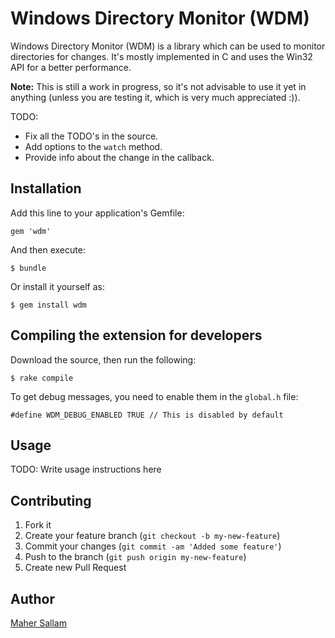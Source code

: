 # Windows Directory Monitor (WDM)

Windows Directory Monitor (WDM) is a library which can be used to monitor directories for changes. 
It's mostly implemented in C and uses the Win32 API for a better performance.

**Note:** This is still a work in progress, so it's not advisable to use 
it yet in anything (unless you are testing it, which is very much appreciated :)).

TODO:

- Fix all the TODO's in the source.
- Add options to the `watch` method.
- Provide info about the change in the callback.

## Installation

Add this line to your application's Gemfile:

    gem 'wdm'

And then execute:

    $ bundle

Or install it yourself as:

    $ gem install wdm

## Compiling the extension for developers

Download the source, then run the following:

	$ rake compile

To get debug messages, you need to enable them in the `global.h` file:

	#define WDM_DEBUG_ENABLED TRUE // This is disabled by default

## Usage

TODO: Write usage instructions here

## Contributing

1. Fork it
2. Create your feature branch (`git checkout -b my-new-feature`)
3. Commit your changes (`git commit -am 'Added some feature'`)
4. Push to the branch (`git push origin my-new-feature`)
5. Create new Pull Request

## Author

[Maher Sallam](https://github.com/Maher4Ever)